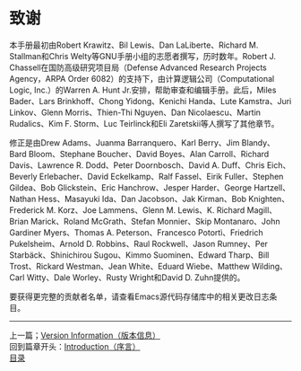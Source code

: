# 致谢
本手册最初由Robert Krawitz、Bil Lewis、Dan LaLiberte、Richard M. Stallman和Chris Welty等GNU手册小组的志愿者撰写，历时数年。Robert J. Chassell在国防高级研究项目局（Defense Advanced Research Projects Agency，ARPA Order 6082）的支持下，由计算逻辑公司（Computational Logic, Inc.）的Warren A. Hunt Jr.安排，帮助审查和编辑手册。此后，Miles Bader、Lars Brinkhoff、Chong Yidong、Kenichi Handa、Lute Kamstra、Juri Linkov、Glenn Morris、Thien-Thi Nguyen、Dan Nicolaescu、Martin Rudalics、Kim F. Storm、Luc Teirlinck和Eli Zaretskii等人撰写了其他章节。  

修正是由Drew Adams、Juanma Barranquero、Karl Berry、Jim Blandy、Bard Bloom、Stephane Boucher、David Boyes、Alan Carroll、Richard Davis、Lawrence R. Dodd、Peter Doornbosch、David A. Duff、Chris Eich、Beverly Erlebacher、David Eckelkamp、Ralf Fassel、Eirik Fuller、Stephen Gildea、Bob Glickstein、Eric Hanchrow、Jesper Harder、George Hartzell、Nathan Hess、Masayuki Ida、Dan Jacobson、Jak Kirman、Bob Knighten、Frederick M. Korz、Joe Lammens、Glenn M. Lewis、K. Richard Magill、Brian Marick、Roland McGrath、Stefan Monnier、Skip Montanaro、John Gardiner Myers、Thomas A. Peterson、Francesco Potortì、Friedrich Pukelsheim、Arnold D. Robbins、Raul Rockwell、Jason Rumney、Per Starbäck、Shinichirou Sugou、Kimmo Suominen、Edward Tharp、Bill Trost、Rickard Westman、Jean White、Eduard Wiebe、Matthew Wilding、Carl Witty、Dale Worley、Rusty Wright和David D. Zuhn提供的。  

要获得更完整的贡献者名单，请查看Emacs源代码存储库中的相关更改日志条目。
***************************************************************
上一篇；[Version Information（版本信息）](./1.4-Version_Information（版本信息）.md)  
回到篇章开头：[Introduction（序言）](./Introduction（序言）.md)  
[目录](../目录.md)


